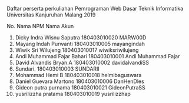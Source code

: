 Daftar perserta perkuliahan
Pemrograman Web Dasar
Teknik Informatika
Universitas Kanjuruhan Malang
2019

No.  Nama                    NPM                  Nama Akun
1. Dicky Indra Wisnu Saputra  180403010020         MARW00D
2. Mayang Indah Purwanti      180403010005         mayangindah
3. Wiwik Sri Wilujeng         180403010017         wiwiksriwilujeng
4. Andi Muhammad Fajar Bahari 180403010001         Andi Muhammad Fajar
5. David Alvandis Bryan.A     180403010002         davidalvandiSS
6. Sundari.                   180403010003         SUNDARII             
7. Mohammad Hemi B            180403010018         helmibaguswara
8. Daniel Guevara Martono     180403010006         DanHenDles
9. Gideon putra purnama       180403010021         GideonPutraSS
10. yusrilizzha pratama       180403010019         yusrilizzhap
